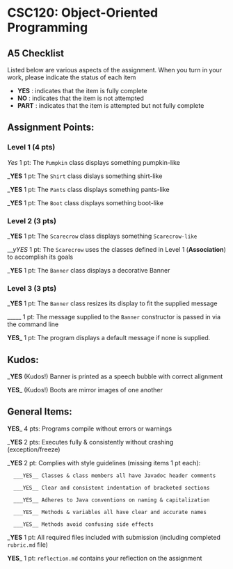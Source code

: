 # CSC120: Object-Oriented Programming
## A5 Checklist

Listed below are various aspects of the assignment.  When you turn in your work, please indicate the status of each item

- **YES** : indicates that the item is fully complete
- **NO** : indicates that the item is not attempted
- **PART** : indicates that the item is attempted but not fully complete


## Assignment Points:

### Level 1 (4 pts)

_Yes_ 1 pt: The `Pumpkin` class displays something pumpkin-like

___YES__ 1 pt: The `Shirt` class dislays something shirt-like

___YES__ 1 pt: The `Pants` class displays something pants-like

___YES__ 1 pt: The `Boot` class displays something boot-like

### Level 2 (3 pts)

___YES__ 1 pt: The `Scarecrow` class displays something `Scarecrow-like`

___yYES_ 1 pt: The `Scarecrow` uses the classes defined in Level 1 (**Association**) to accomplish its goals

___YES__ 1 pt: The `Banner` class displays a decorative Banner

### Level 3 (3 pts)

___YES__ 1 pt: The `Banner` class resizes its display to fit the supplied message

_____ 1 pt: The message supplied to the `Banner` constructor is passed in via the command line

__YES___ 1 pt: The program displays a default message if none is supplied.

## Kudos:

___YES__ (Kudos!) Banner is printed as a speech bubble with correct alignment

__YES___ (Kudos!) Boots are mirror images of one another



## General Items:

__YES___ 4 pts: Programs compile without errors or warnings

___YES__ 2 pts: Executes fully & consistently without crashing (exception/freeze)

___YES__ 2 pt: Complies with style guidelines (missing items 1 pt each):

      ___YES__ Classes & class members all have Javadoc header comments

      ___YES__ Clear and consistent indentation of bracketed sections

      ___YES__ Adheres to Java conventions on naming & capitalization

      ___YES__ Methods & variables all have clear and accurate names

      ___YES__ Methods avoid confusing side effects

___YES__ 1 pt: All required files included with submission (including completed `rubric.md` file)

__YES___ 1 pt: `reflection.md` contains your reflection on the assignment
